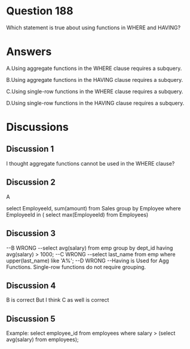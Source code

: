 # Question 188
Which statement is true about using functions in WHERE and HAVING?

# Answers
A.Using aggregate functions in the WHERE clause requires a subquery.

B.Using aggregate functions in the HAVING clause requires a subquery.

C.Using single-row functions in the WHERE clause requires a subquery.

D.Using single-row functions in the HAVING clause requires a subquery.

# Discussions
## Discussion 1
I thought aggregate functions cannot be used in the WHERE clause?

## Discussion 2
A

select EmployeeId, sum(amount)
from Sales
group by Employee
where EmployeeId in (
    select max(EmployeeId) from Employees)

## Discussion 3
--B WRONG
--select avg(salary) from emp group by dept_id having avg(salary) > 1000;
--C WRONG
--select last_name from emp where upper(last_name) like 'A%';
--D WRONG
--Having is Used for Agg Functions. Single-row functions do not require grouping.

## Discussion 4
B is correct
But I think C as well is correct

## Discussion 5
Example:  select employee_id from employees where salary >
    (select avg(salary) from employees);

